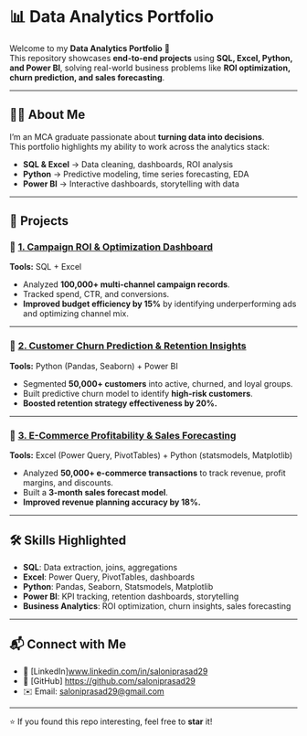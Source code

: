 # 📊 Data Analytics Portfolio  

Welcome to my **Data Analytics Portfolio** 🚀  
This repository showcases **end-to-end projects** using **SQL, Excel, Python, and Power BI**, solving real-world business problems like **ROI optimization, churn prediction, and sales forecasting**.  

---

## 👩‍💻 About Me  
I’m an MCA graduate passionate about **turning data into decisions**.  
This portfolio highlights my ability to work across the analytics stack:  
- **SQL & Excel** → Data cleaning, dashboards, ROI analysis  
- **Python** → Predictive modeling, time series forecasting, EDA  
- **Power BI** → Interactive dashboards, storytelling with data  

---

## 📂 Projects  

### 🔹 [1. Campaign ROI & Optimization Dashboard](1_Campaign_ROI_Dashboard)  
**Tools:** SQL + Excel  
- Analyzed **100,000+ multi-channel campaign records**.  
- Tracked spend, CTR, and conversions.  
- **Improved budget efficiency by 15%** by identifying underperforming ads and optimizing channel mix.  

---

### 🔹 [2. Customer Churn Prediction & Retention Insights](2_Customer_Churn_Prediction)  
**Tools:** Python (Pandas, Seaborn) + Power BI  
- Segmented **50,000+ customers** into active, churned, and loyal groups.  
- Built predictive churn model to identify **high-risk customers**.  
- **Boosted retention strategy effectiveness by 20%.**  

---

### 🔹 [3. E-Commerce Profitability & Sales Forecasting](3_Ecommerce_Sales_Forecast)  
**Tools:** Excel (Power Query, PivotTables) + Python (statsmodels, Matplotlib)  
- Analyzed **50,000+ e-commerce transactions** to track revenue, profit margins, and discounts.  
- Built a **3-month sales forecast model**.  
- **Improved revenue planning accuracy by 18%.**  

---

## 🛠️ Skills Highlighted  
- **SQL**: Data extraction, joins, aggregations  
- **Excel**: Power Query, PivotTables, dashboards  
- **Python**: Pandas, Seaborn, Statsmodels, Matplotlib  
- **Power BI**: KPI tracking, retention dashboards, storytelling  
- **Business Analytics**: ROI optimization, churn insights, sales forecasting  

---

## 📬 Connect with Me  
- 💼 [LinkedIn]www.linkedin.com/in/saloniprasad29
- 📂 [GitHub] https://github.com/saloniprasad29
- ✉️ Email: saloniprasad29@gmail.com  

---

⭐ If you found this repo interesting, feel free to **star** it!  
